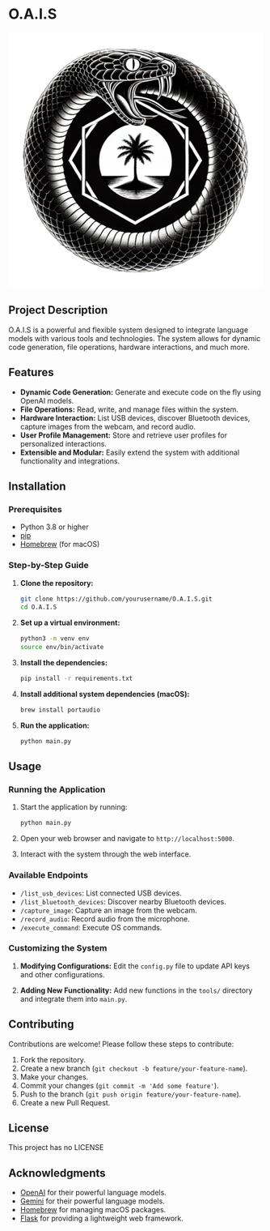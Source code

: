 # O.A.I.S

![O.A.I.S Logo](static/images/logo1.png)

## Project Description

O.A.I.S is a powerful and flexible system designed to integrate language models with various tools and technologies. The system allows for dynamic code generation, file operations, hardware interactions, and much more.

## Features

- **Dynamic Code Generation:** Generate and execute code on the fly using OpenAI models.
- **File Operations:** Read, write, and manage files within the system.
- **Hardware Interaction:** List USB devices, discover Bluetooth devices, capture images from the webcam, and record audio.
- **User Profile Management:** Store and retrieve user profiles for personalized interactions.
- **Extensible and Modular:** Easily extend the system with additional functionality and integrations.

## Installation

### Prerequisites

- Python 3.8 or higher
- [pip](https://pip.pypa.io/en/stable/installation/)
- [Homebrew](https://brew.sh/) (for macOS)

### Step-by-Step Guide

1. **Clone the repository:**

    ```sh
    git clone https://github.com/yourusername/O.A.I.S.git
    cd O.A.I.S
    ```

2. **Set up a virtual environment:**

    ```sh
    python3 -m venv env
    source env/bin/activate
    ```

3. **Install the dependencies:**

    ```sh
    pip install -r requirements.txt
    ```

4. **Install additional system dependencies (macOS):**

    ```sh
    brew install portaudio
    ```

5. **Run the application:**

    ```sh
    python main.py
    ```

## Usage

### Running the Application

1. Start the application by running:

    ```sh
    python main.py
    ```

2. Open your web browser and navigate to `http://localhost:5000`.

3. Interact with the system through the web interface.

### Available Endpoints

- `/list_usb_devices`: List connected USB devices.
- `/list_bluetooth_devices`: Discover nearby Bluetooth devices.
- `/capture_image`: Capture an image from the webcam.
- `/record_audio`: Record audio from the microphone.
- `/execute_command`: Execute OS commands.

### Customizing the System

1. **Modifying Configurations:**
   Edit the `config.py` file to update API keys and other configurations.

2. **Adding New Functionality:**
   Add new functions in the `tools/` directory and integrate them into `main.py`.

## Contributing

Contributions are welcome! Please follow these steps to contribute:

1. Fork the repository.
2. Create a new branch (`git checkout -b feature/your-feature-name`).
3. Make your changes.
4. Commit your changes (`git commit -m 'Add some feature'`).
5. Push to the branch (`git push origin feature/your-feature-name`).
6. Create a new Pull Request.

## License

This project has no LICENSE

## Acknowledgments

- [OpenAI](https://www.openai.com/) for their powerful language models.
- [Gemini](https://www.gemini.google.com/) for their powerful language models.
- [Homebrew](https://brew.sh/) for managing macOS packages.
- [Flask](https://flask.palletsprojects.com/) for providing a lightweight web framework.
